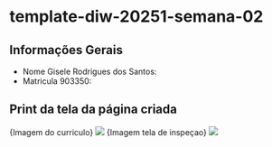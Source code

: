 # template-diw-20251-semana-02

## Informações Gerais
- Nome Gisele Rodrigues dos Santos: 
- Matricula 903350:

## Print da tela da página criada 
{Imagem do curriculo}
<img src=paginacurriculocerta.png>
{Imagem tela de inspeçao}
<img src=telainspeçao.png>

